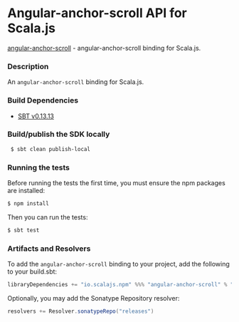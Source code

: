 Angular-anchor-scroll API for Scala.js
================================
[angular-anchor-scroll](https://www.npmjs.com/package/angular-anchor-scroll) - angular-anchor-scroll binding for Scala.js.

### Description

An `angular-anchor-scroll` binding for Scala.js.

### Build Dependencies

* [SBT v0.13.13](http://www.scala-sbt.org/download.html)

### Build/publish the SDK locally

```bash
 $ sbt clean publish-local
```

### Running the tests

Before running the tests the first time, you must ensure the npm packages are installed:

```bash
$ npm install
```

Then you can run the tests:

```bash
$ sbt test
```

### Artifacts and Resolvers

To add the `angular-anchor-scroll` binding to your project, add the following to your build.sbt:  

```sbt
libraryDependencies += "io.scalajs.npm" %%% "angular-anchor-scroll" % "1.0.0"
```

Optionally, you may add the Sonatype Repository resolver:

```sbt   
resolvers += Resolver.sonatypeRepo("releases") 
```